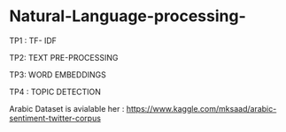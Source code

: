# Natural-Language-processing-
 TP1 : TF- IDF
 
 TP2: TEXT PRE-PROCESSING
 
 TP3: WORD EMBEDDINGS
 
 TP4 : TOPIC DETECTION 
 
Arabic Dataset is avialable her : https://www.kaggle.com/mksaad/arabic-sentiment-twitter-corpus
